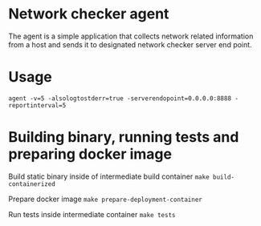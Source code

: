 Network checker agent
=====================

The agent is a simple application that collects network related
information from a host and sends it to designated network checker
server end point.

Usage
=====

`agent -v=5 -alsologtostderr=true -serverendopoint=0.0.0.0:8888 -reportinterval=5`

Building binary, running tests and preparing docker image
=======================================================

Build static binary inside of intermediate build container
`make build-containerized`

Prepare docker image
`make prepare-deployment-container`

Run tests inside intermediate container
`make tests`

